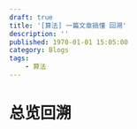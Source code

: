```yaml
---
draft: true
title: '[算法] 一篇文章搞懂 回溯'
description: ''
published: 1970-01-01 15:05:00
category: Blogs
tags:
    - 算法
---
```


# 总览回溯
